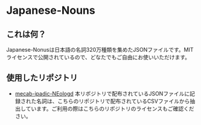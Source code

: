 # Japanese-Nouns

## これは何？
Japanese-Nonusは日本語の名詞320万種類を集めたJSONファイルです。MITライセンスで公開されているので、どなたでもご自由にお使いいただけます。

## 使用したリポジトリ
- [mecab-ipadic-NEologd](https://github.com/neologd/mecab-ipadic-neologd)
本リポジトリで配布されているJSONファイルに記録された名詞は、こちらのリポジトリで配布されているCSVファイルから抽出しています。ご利用の際はこちらのリポジトリのライセンスもご確認ください。